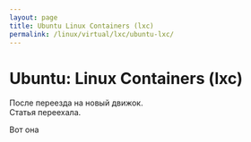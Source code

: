 ```yaml
---
layout: page
title: Ubuntu Linux Containers (lxc)
permalink: /linux/virtual/lxc/ubuntu-lxc/
---
```



# Ubuntu: Linux Containers (lxc)



После переезда на новый движок.  
Статья переехала.

Вот она <a href="http://sysadm.ru/linux/containers/lxc/ubuntu-lxc/"></a>

